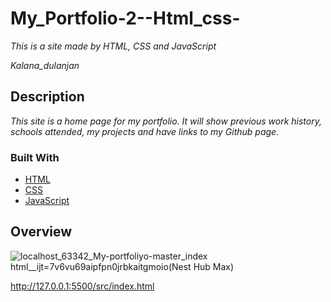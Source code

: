 # My_Portfolio-2--Html_css-


_This is a site made by HTML, CSS and JavaScript_

_Kalana_dulanjan_

## Description

_This site is a home page for my portfolio. It will show previous work history, schools attended, my projects and have links to my Github page._

### Built With
- [HTML](#)
- [CSS](#)
- [JavaScript](#)

## Overview

![localhost_63342_My-portfoliyo-master_index html__ijt=7v6vu69aipfpn0jrbkaitgmoio(Nest Hub Max)](https://github.com/Kdulanjan/My_Portfolio-2--Html_css-/assets/101160410/9f536804-b254-49d9-90cf-4abc090d6b23)


http://127.0.0.1:5500/src/index.html
